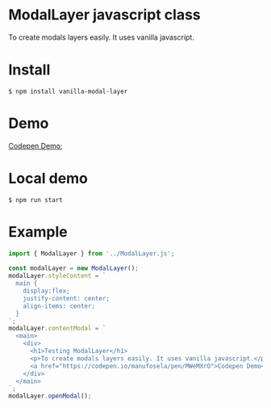 # ModalLayer javascript class

To create modals layers easily. It uses vanilla javascript.

# Install 
```
$ npm install vanilla-modal-layer
```

# Demo
[Codepen Demo](https://codepen.io/manufosela/pen/MWeMXrO);


# Local demo
```
$ npm run start
```

# Example

```javascript
import { ModalLayer } from '../ModalLayer.js';
    
const modalLayer = new ModalLayer(); 
modalLayer.styleContent = `
  main {
    display:flex;
    justify-content: center;
    align-items: center;
  }
`;
modalLayer.contentModal = `
  <main>
    <div>
      <h1>Testing ModalLayer</h1>
      <p>To create modals layers easily. It uses vanilla javascript.</p>
      <a href="https://codepen.io/manufosela/pen/MWeMXrO">Codepen Demo</a>
    </div>
  </main>
`;
modalLayer.openModal();
```
